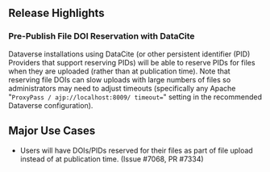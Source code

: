 ## Release Highlights

### Pre-Publish File DOI Reservation with DataCite

Dataverse installations using DataCite (or other persistent identifier (PID) Providers that support reserving PIDs) will be able to reserve PIDs for files when they are uploaded (rather than at publication time). Note that reserving file DOIs can slow uploads with large numbers of files so administrators may need to adjust timeouts (specifically any Apache "``ProxyPass / ajp://localhost:8009/ timeout=``" setting in the recommended Dataverse configuration).

## Major Use Cases

- Users will have DOIs/PIDs reserved for their files as part of file upload instead of at publication time. (Issue #7068, PR #7334)
